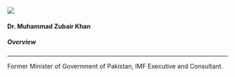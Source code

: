 [![](https://giki.edu.pk/wp-content/uploads/2025/05/zubair1-233x300.jpg)](https://giki.edu.pk/wp-content/uploads/2025/05/zubair1.jpg)
#### Dr. Muhammad Zubair Khan
##### Overview
* * *
Former Minister of Government of Pakistan, IMF Executive and Consultant.
